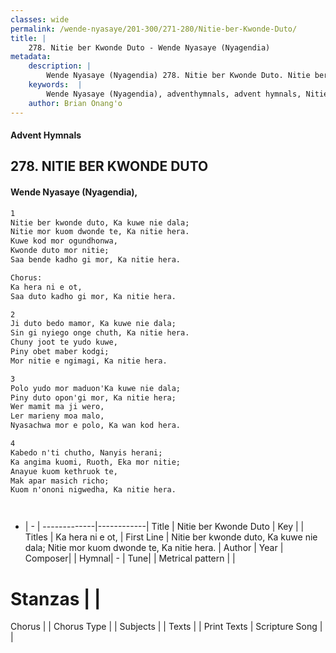 ```yaml
---
classes: wide
permalink: /wende-nyasaye/201-300/271-280/Nitie-ber-Kwonde-Duto/
title: |
    278. Nitie ber Kwonde Duto - Wende Nyasaye (Nyagendia)
metadata:
    description: |
        Wende Nyasaye (Nyagendia) 278. Nitie ber Kwonde Duto. Nitie ber kwonde duto, Ka kuwe nie dala; Nitie mor kuom dwonde te, Ka nitie hera. Kuwe kod mor ogundhonwa, Kwonde duto mor nitie; Saa bende kadho gi mor, Ka nitie hera.  Chorus: Ka hera ni e ot, Saa duto kadho gi mor, Ka nitie hera.  
    keywords:  |
        Wende Nyasaye (Nyagendia), adventhymnals, advent hymnals, Nitie ber Kwonde Duto, Nitie ber kwonde duto, Ka kuwe nie dala; Nitie mor kuom dwonde te, Ka nitie hera.. Ka hera ni e ot,
    author: Brian Onang'o
---
```


#### Advent Hymnals
## 278. NITIE BER KWONDE DUTO
####  Wende Nyasaye (Nyagendia),

```txt
1
Nitie ber kwonde duto, Ka kuwe nie dala;
Nitie mor kuom dwonde te, Ka nitie hera.
Kuwe kod mor ogundhonwa,
Kwonde duto mor nitie;
Saa bende kadho gi mor, Ka nitie hera.

Chorus:
Ka hera ni e ot,
Saa duto kadho gi mor, Ka nitie hera.

2
Ji duto bedo mamor, Ka kuwe nie dala;
Sin gi nyiego onge chuth, Ka nitie hera.
Chuny joot te yudo kuwe,
Piny obet maber kodgi;
Mor nitie e ngimagi, Ka nitie hera.

3
Polo yudo mor maduon'Ka kuwe nie dala;
Piny duto opon'gi mor, Ka nitie hera;
Wer mamit ma ji wero,
Ler marieny moa malo,
Nyasachwa mor e polo, Ka wan kod hera.

4
Kabedo n'ti chutho, Nanyis herani;
Ka angima kuomi, Ruoth, Eka mor nitie;
Anayue kuom kethruok te,
Mak apar masich richo;
Kuom n'ononi nigwedha, Ka nitie hera.




```

- |   -  |
-------------|------------|
Title | Nitie ber Kwonde Duto |
Key |  |
Titles | Ka hera ni e ot, |
First Line | Nitie ber kwonde duto, Ka kuwe nie dala; Nitie mor kuom dwonde te, Ka nitie hera. |
Author | 
Year | 
Composer| |
Hymnal|  - |
Tune|  |
Metrical pattern | |
# Stanzas |  |
Chorus |  |
Chorus Type |  |
Subjects | |
Texts |  |
Print Texts | 
Scripture Song |  |
    
